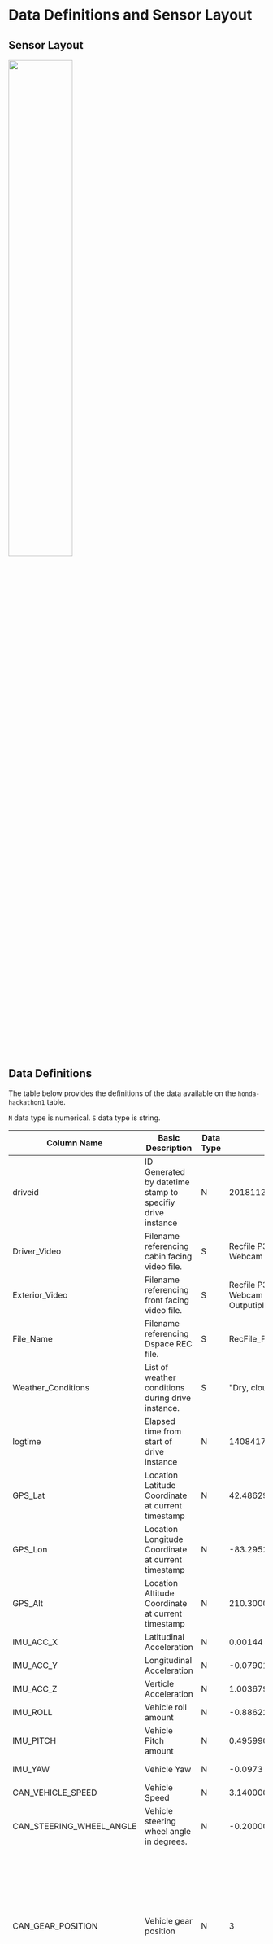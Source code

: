 # Data Definitions and Sensor Layout

## Sensor Layout

<img src="./references/SensorLayout.png" height=50% width=50% />

## Data Definitions

The table below provides the definitions of the data available on the `honda-hackathon1` table.

`N` data type is numerical. `S` data type is string.

| Column Name              | Basic Description                                         | Data Type | Example Value                                                              | Unit                | Notes                                                                                                                                                     |
|--------------------------|-----------------------------------------------------------|-----------|----------------------------------------------------------------------------|---------------------|-----------------------------------------------------------------------------------------------------------------------------------------------------------|
| driveid                  | ID Generated by datetime stamp to specifiy drive instance | N         | 20181127151525                                                             | n/a                 | One drive ID for many rows                                                                                                                                |
| Driver_Video             | Filename referencing cabin facing video file.             | S         | Recfile P3 Edge 20181127 151525 Webcam Driver Outputiplimage.m4v           | n/a                 | File available on S3 bucket                                                                                                                               |
| Exterior_Video           | Filename referencing front facing video file.             | S         | Recfile P3 Edge 20181127 151525 Webcam Logitech Forward Outputiplimage.m4v | n/a                 | File available on S3 bucket                                                                                                                               |
| File_Name                | Filename referencing Dspace REC file.                     | S         | RecFile_P3_Edge_20181127_151525.rec                                        | n/a                 | File available on S3 bucket                                                                                                                               |
| Weather_Conditions       | List of weather conditions during drive instance.         | S         | \"Dry, cloudy, light traffic\"                                             | n/a                 |                                                                                                                                                           |
| logtime                  | Elapsed time from start of drive instance                 | N         | 1408417                                                                    | Microseconds        |                                                                                                                                                           |
| GPS_Lat                  | Location Latitude Coordinate at current timestamp         | N         | 42.48629379                                                                | Degrees             |                                                                                                                                                           |
| GPS_Lon                  | Location Longitude Coordinate at current timestamp        | N         | -83.29524994                                                               | Degrees             |                                                                                                                                                           |
| GPS_Alt                  | Location Altitude Coordinate at current timestamp         | N         | 210.3000031                                                                | Meters              | 0 is sea level                                                                                                                                            |
| IMU_ACC_X                | Latitudinal Acceleration                                  | N         | 0.00144                                                                    | g                   |                                                                                                                                                           |
| IMU_ACC_Y                | Longitudinal Acceleration                                 | N         | -0.079010002                                                               | g                   |                                                                                                                                                           |
| IMU_ACC_Z                | Verticle Acceleration                                     | N         | 1.003679991                                                                | g                   |                                                                                                                                                           |
| IMU_ROLL                 | Vehicle roll amount                                       | N         | -0.886229992                                                               | Degrees per second  |                                                                                                                                                           |
| IMU_PITCH                | Vehicle Pitch amount                                      | N         | 0.495990008                                                                | Degrees per second  |                                                                                                                                                           |
| IMU_YAW                  | Vehicle Yaw                                               | N         | -0.0973                                                                    | Degrees per second  |                                                                                                                                                           |
| CAN_VEHICLE_SPEED        | Vehicle Speed                                             | N         | 3.140000105                                                                | Kilometers per hour | Range: 0 to 655.35                                                                                                                                        |
| CAN_STEERING_WHEEL_ANGLE | Vehicle steering wheel angle in degrees.                  | N         | -0.200000003                                                               | Degrees             | Range: -1600 to 1676.7                                                                                                                                    |
| CAN_GEAR_POSITION        | Vehicle gear position                                     | N         | 3                                                                          | n/a                 | byte 1 upper nibble (raw data) <br>0x0y -- Park -- 0b000 <br>0x2y -- Reverse  -- 0b001 <br>0x4y -- Neutral  -- 0b010 <br>0x6y -- Drive  -- 0b011 <br>0x8y -- Sports  -- 0b100 |
| CAN_TURN_SIGNAL_LEFT     | Left turn signal of vehicle                               | N         | 0                                                                          | n/a                 | xx00: off <br>xx01: left turn signal on <br>xx02: right turn signal on                                                                                    |
| CAN_TURN_SIGNAL_RIGHT    | Right turn signal of vehicle                              | N         | 0                                                                          | n/a                 | xx00: off <br>xx01: left turn signal on <br>xx02: right turn signal on                                                                                    |
| LRR_RANGE_0              | Range to object 0                                         | N         | 15.19999981                                                                | Meters              | Radar tracking up to 64 objects simultaneously.                                                                                                           |
| LRR_RANGE_1              | Range to object 1                                         | N         | 0                                                                          | Meters              | Radar tracking up to 64 objects simultaneously.                                                                                                           |
| LRR_RANGE_2              | Range to object 2                                         | N         | 56.79999924                                                                | Meters              | Radar tracking up to 64 objects simultaneously.                                                                                                           |
| LRR_RANGE_3              | Range to object 3                                         | N         | 0                                                                          | Meters              | Radar tracking up to 64 objects simultaneously.                                                                                                           |
| LRR_RANGE_4              | Range to object 4                                         | N         | 0                                                                          | Meters              | Radar tracking up to 64 objects simultaneously.                                                                                                           |
| LRR_RANGE_5              | Range to object 5                                         | N         | 0                                                                          | Meters              | Radar tracking up to 64 objects simultaneously.                                                                                                           |
| LRR_RANGE_6              | Range to object 6                                         | N         | 0                                                                          | Meters              | Radar tracking up to 64 objects simultaneously.                                                                                                           |
| LRR_RANGE_7              | Range to object 7                                         | N         | 0                                                                          | Meters              | Radar tracking up to 64 objects simultaneously.                                                                                                           |
| LRR_RANGE_8              | Range to object 8                                         | N         | 0                                                                          | Meters              | Radar tracking up to 64 objects simultaneously.                                                                                                           |
| LRR_RANGE_9              | Range to object 9                                         | N         | 0                                                                          | Meters              | Radar tracking up to 64 objects simultaneously.                                                                                                           |
| LRR_RANGE_10             | Range to object 10                                        | N         | 0                                                                          | Meters              | Radar tracking up to 64 objects simultaneously.                                                                                                           |
| LRR_RANGE_11             | Range to object 11                                        | N         | 0                                                                          | Meters              | Radar tracking up to 64 objects simultaneously.                                                                                                           |
| LRR_RANGE_12             | Range to object 12                                        | N         | 0                                                                          | Meters              | Radar tracking up to 64 objects simultaneously.                                                                                                           |
| LRR_RANGE_13             | Range to object 13                                        | N         | 0                                                                          | Meters              | Radar tracking up to 64 objects simultaneously.                                                                                                           |
| LRR_RANGE_14             | Range to object 14                                        | N         | 85.90000153                                                                | Meters              | Radar tracking up to 64 objects simultaneously.                                                                                                           |
| LRR_RANGE_15             | Range to object 15                                        | N         | 0                                                                          | Meters              | Radar tracking up to 64 objects simultaneously.                                                                                                           |
| LRR_RANGE_16             | Range to object 16                                        | N         | 0                                                                          | Meters              | Radar tracking up to 64 objects simultaneously.                                                                                                           |
| LRR_RANGE_17             | Range to object 17                                        | N         | 0                                                                          | Meters              | Radar tracking up to 64 objects simultaneously.                                                                                                           |
| LRR_RANGE_18             | Range to object 18                                        | N         | 0                                                                          | Meters              | Radar tracking up to 64 objects simultaneously.                                                                                                           |
| LRR_RANGE_19             | Range to object 19                                        | N         | 0                                                                          | Meters              | Radar tracking up to 64 objects simultaneously.                                                                                                           |
| LRR_RANGE_20             | Range to object 20                                        | N         | 0                                                                          | Meters              | Radar tracking up to 64 objects simultaneously.                                                                                                           |
| LRR_RANGE_21             | Range to object 21                                        | N         | 0                                                                          | Meters              | Radar tracking up to 64 objects simultaneously.                                                                                                           |
| LRR_RANGE_22             | Range to object 22                                        | N         | 0                                                                          | Meters              | Radar tracking up to 64 objects simultaneously.                                                                                                           |
| LRR_RANGE_23             | Range to object 23                                        | N         | 0                                                                          | Meters              | Radar tracking up to 64 objects simultaneously.                                                                                                           |
| LRR_RANGE_24             | Range to object 24                                        | N         | 0                                                                          | Meters              | Radar tracking up to 64 objects simultaneously.                                                                                                           |
| LRR_RANGE_25             | Range to object 25                                        | N         | 0                                                                          | Meters              | Radar tracking up to 64 objects simultaneously.                                                                                                           |
| LRR_RANGE_26             | Range to object 26                                        | N         | 0                                                                          | Meters              | Radar tracking up to 64 objects simultaneously.                                                                                                           |
| LRR_RANGE_27             | Range to object 27                                        | N         | 0                                                                          | Meters              | Radar tracking up to 64 objects simultaneously.                                                                                                           |
| LRR_RANGE_28             | Range to object 28                                        | N         | 0                                                                          | Meters              | Radar tracking up to 64 objects simultaneously.                                                                                                           |
| LRR_RANGE_29             | Range to object 29                                        | N         | 0                                                                          | Meters              | Radar tracking up to 64 objects simultaneously.                                                                                                           |
| LRR_RANGE_30             | Range to object 30                                        | N         | 0                                                                          | Meters              | Radar tracking up to 64 objects simultaneously.                                                                                                           |
| LRR_RANGE_31             | Range to object 31                                        | N         | 0                                                                          | Meters              | Radar tracking up to 64 objects simultaneously.                                                                                                           |
| LRR_RANGE_32             | Range to object 32                                        | N         | 0                                                                          | Meters              | Radar tracking up to 64 objects simultaneously.                                                                                                           |
| LRR_RANGE_33             | Range to object 33                                        | N         | 0                                                                          | Meters              | Radar tracking up to 64 objects simultaneously.                                                                                                           |
| LRR_RANGE_34             | Range to object 34                                        | N         | 0                                                                          | Meters              | Radar tracking up to 64 objects simultaneously.                                                                                                           |
| LRR_RANGE_35             | Range to object 35                                        | N         | 0                                                                          | Meters              | Radar tracking up to 64 objects simultaneously.                                                                                                           |
| LRR_RANGE_36             | Range to object 36                                        | N         | 0                                                                          | Meters              | Radar tracking up to 64 objects simultaneously.                                                                                                           |
| LRR_RANGE_37             | Range to object 37                                        | N         | 0                                                                          | Meters              | Radar tracking up to 64 objects simultaneously.                                                                                                           |
| LRR_RANGE_38             | Range to object 38                                        | N         | 0                                                                          | Meters              | Radar tracking up to 64 objects simultaneously.                                                                                                           |
| LRR_RANGE_39             | Range to object 39                                        | N         | 0                                                                          | Meters              | Radar tracking up to 64 objects simultaneously.                                                                                                           |
| LRR_RANGE_40             | Range to object 40                                        | N         | 0                                                                          | Meters              | Radar tracking up to 64 objects simultaneously.                                                                                                           |
| LRR_RANGE_41             | Range to object 41                                        | N         | 0                                                                          | Meters              | Radar tracking up to 64 objects simultaneously.                                                                                                           |
| LRR_RANGE_42             | Range to object 42                                        | N         | 0                                                                          | Meters              | Radar tracking up to 64 objects simultaneously.                                                                                                           |
| LRR_RANGE_43             | Range to object 43                                        | N         | 0                                                                          | Meters              | Radar tracking up to 64 objects simultaneously.                                                                                                           |
| LRR_RANGE_44             | Range to object 44                                        | N         | 0                                                                          | Meters              | Radar tracking up to 64 objects simultaneously.                                                                                                           |
| LRR_RANGE_45             | Range to object 45                                        | N         | 0                                                                          | Meters              | Radar tracking up to 64 objects simultaneously.                                                                                                           |
| LRR_RANGE_46             | Range to object 46                                        | N         | 0                                                                          | Meters              | Radar tracking up to 64 objects simultaneously.                                                                                                           |
| LRR_RANGE_47             | Range to object 47                                        | N         | 0                                                                          | Meters              | Radar tracking up to 64 objects simultaneously.                                                                                                           |
| LRR_RANGE_48             | Range to object 48                                        | N         | 0                                                                          | Meters              | Radar tracking up to 64 objects simultaneously.                                                                                                           |
| LRR_RANGE_49             | Range to object 49                                        | N         | 15.30000019                                                                | Meters              | Radar tracking up to 64 objects simultaneously.                                                                                                           |
| LRR_RANGE_50             | Range to object 50                                        | N         | 0                                                                          | Meters              | Radar tracking up to 64 objects simultaneously.                                                                                                           |
| LRR_RANGE_51             | Range to object 51                                        | N         | 0                                                                          | Meters              | Radar tracking up to 64 objects simultaneously.                                                                                                           |
| LRR_RANGE_52             | Range to object 52                                        | N         | 0                                                                          | Meters              | Radar tracking up to 64 objects simultaneously.                                                                                                           |
| LRR_RANGE_53             | Range to object 53                                        | N         | 0                                                                          | Meters              | Radar tracking up to 64 objects simultaneously.                                                                                                           |
| LRR_RANGE_54             | Range to object 54                                        | N         | 0                                                                          | Meters              | Radar tracking up to 64 objects simultaneously.                                                                                                           |
| LRR_RANGE_55             | Range to object 55                                        | N         | 0                                                                          | Meters              | Radar tracking up to 64 objects simultaneously.                                                                                                           |
| LRR_RANGE_56             | Range to object 56                                        | N         | 0                                                                          | Meters              | Radar tracking up to 64 objects simultaneously.                                                                                                           |
| LRR_RANGE_57             | Range to object 57                                        | N         | 0                                                                          | Meters              | Radar tracking up to 64 objects simultaneously.                                                                                                           |
| LRR_RANGE_58             | Range to object 58                                        | N         | 0                                                                          | Meters              | Radar tracking up to 64 objects simultaneously.                                                                                                           |
| LRR_RANGE_59             | Range to object 59                                        | N         | 0                                                                          | Meters              | Radar tracking up to 64 objects simultaneously.                                                                                                           |
| LRR_RANGE_60             | Range to object 60                                        | N         | 0                                                                          | Meters              | Radar tracking up to 64 objects simultaneously.                                                                                                           |
| LRR_RANGE_61             | Range to object 61                                        | N         | 0                                                                          | Meters              | Radar tracking up to 64 objects simultaneously.                                                                                                           |
| LRR_RANGE_62             | Range to object 62                                        | N         | 0                                                                          | Meters              | Radar tracking up to 64 objects simultaneously.                                                                                                           |
| LRR_RANGE_63             | Range to object 63                                        | N         | 15.30000019                                                                | Meters              | Radar tracking up to 64 objects simultaneously.                                                                                                           |
| LRR_ANGLE_0              | Angle to object 0                                         | N         | 0                                                                          | Radians             | Radar tracking up to 64 objects simultaneously.                                                                                                           |
| LRR_ANGLE_1              | Angle to object 1                                         | N         | 0                                                                          | Radians             | Radar tracking up to 64 objects simultaneously.                                                                                                           |
| LRR_ANGLE_2              | Angle to object 2                                         | N         | 0                                                                          | Radians             | Radar tracking up to 64 objects simultaneously.                                                                                                           |
| LRR_ANGLE_3              | Angle to object 3                                         | N         | 2.299999952                                                                | Radians             | Radar tracking up to 64 objects simultaneously.                                                                                                           |
| LRR_ANGLE_4              | Angle to object 4                                         | N         | 0                                                                          | Radians             | Radar tracking up to 64 objects simultaneously.                                                                                                           |
| LRR_ANGLE_5              | Angle to object 5                                         | N         | 0                                                                          | Radians             | Radar tracking up to 64 objects simultaneously.                                                                                                           |
| LRR_ANGLE_6              | Angle to object 6                                         | N         | 0                                                                          | Radians             | Radar tracking up to 64 objects simultaneously.                                                                                                           |
| LRR_ANGLE_7              | Angle to object 7                                         | N         | 0                                                                          | Radians             | Radar tracking up to 64 objects simultaneously.                                                                                                           |
| LRR_ANGLE_8              | Angle to object 8                                         | N         | 0                                                                          | Radians             | Radar tracking up to 64 objects simultaneously.                                                                                                           |
| LRR_ANGLE_9              | Angle to object 9                                         | N         | 0                                                                          | Radians             | Radar tracking up to 64 objects simultaneously.                                                                                                           |
| LRR_ANGLE_10             | Angle to object 10                                        | N         | 10.80000019                                                                | Radians             | Radar tracking up to 64 objects simultaneously.                                                                                                           |
| LRR_ANGLE_11             | Angle to object 11                                        | N         | 0                                                                          | Radians             | Radar tracking up to 64 objects simultaneously.                                                                                                           |
| LRR_ANGLE_12             | Angle to object 12                                        | N         | 0                                                                          | Radians             | Radar tracking up to 64 objects simultaneously.                                                                                                           |
| LRR_ANGLE_13             | Angle to object 13                                        | N         | 0                                                                          | Radians             | Radar tracking up to 64 objects simultaneously.                                                                                                           |
| LRR_ANGLE_14             | Angle to object 14                                        | N         | 0                                                                          | Radians             | Radar tracking up to 64 objects simultaneously.                                                                                                           |
| LRR_ANGLE_15             | Angle to object 15                                        | N         | 0                                                                          | Radians             | Radar tracking up to 64 objects simultaneously.                                                                                                           |
| LRR_ANGLE_16             | Angle to object 16                                        | N         | 0                                                                          | Radians             | Radar tracking up to 64 objects simultaneously.                                                                                                           |
| LRR_ANGLE_17             | Angle to object 17                                        | N         | 0                                                                          | Radians             | Radar tracking up to 64 objects simultaneously.                                                                                                           |
| LRR_ANGLE_18             | Angle to object 18                                        | N         | 6.300000191                                                                | Radians             | Radar tracking up to 64 objects simultaneously.                                                                                                           |
| LRR_ANGLE_19             | Angle to object 19                                        | N         | 0                                                                          | Radians             | Radar tracking up to 64 objects simultaneously.                                                                                                           |
| LRR_ANGLE_20             | Angle to object 20                                        | N         | 0                                                                          | Radians             | Radar tracking up to 64 objects simultaneously.                                                                                                           |
| LRR_ANGLE_21             | Angle to object 21                                        | N         | 0                                                                          | Radians             | Radar tracking up to 64 objects simultaneously.                                                                                                           |
| LRR_ANGLE_22             | Angle to object 22                                        | N         | 0                                                                          | Radians             | Radar tracking up to 64 objects simultaneously.                                                                                                           |
| LRR_ANGLE_23             | Angle to object 23                                        | N         | 0                                                                          | Radians             | Radar tracking up to 64 objects simultaneously.                                                                                                           |
| LRR_ANGLE_24             | Angle to object 24                                        | N         | 0                                                                          | Radians             | Radar tracking up to 64 objects simultaneously.                                                                                                           |
| LRR_ANGLE_25             | Angle to object 25                                        | N         | 0                                                                          | Radians             | Radar tracking up to 64 objects simultaneously.                                                                                                           |
| LRR_ANGLE_26             | Angle to object 26                                        | N         | 0                                                                          | Radians             | Radar tracking up to 64 objects simultaneously.                                                                                                           |
| LRR_ANGLE_27             | Angle to object 27                                        | N         | 0                                                                          | Radians             | Radar tracking up to 64 objects simultaneously.                                                                                                           |
| LRR_ANGLE_28             | Angle to object 28                                        | N         | 0                                                                          | Radians             | Radar tracking up to 64 objects simultaneously.                                                                                                           |
| LRR_ANGLE_29             | Angle to object 29                                        | N         | 0                                                                          | Radians             | Radar tracking up to 64 objects simultaneously.                                                                                                           |
| LRR_ANGLE_30             | Angle to object 30                                        | N         | 0                                                                          | Radians             | Radar tracking up to 64 objects simultaneously.                                                                                                           |
| LRR_ANGLE_31             | Angle to object 31                                        | N         | 0                                                                          | Radians             | Radar tracking up to 64 objects simultaneously.                                                                                                           |
| LRR_ANGLE_32             | Angle to object 32                                        | N         | 0                                                                          | Radians             | Radar tracking up to 64 objects simultaneously.                                                                                                           |
| LRR_ANGLE_33             | Angle to object 33                                        | N         | 0                                                                          | Radians             | Radar tracking up to 64 objects simultaneously.                                                                                                           |
| LRR_ANGLE_34             | Angle to object 34                                        | N         | 0                                                                          | Radians             | Radar tracking up to 64 objects simultaneously.                                                                                                           |
| LRR_ANGLE_35             | Angle to object 35                                        | N         | 14.30000019                                                                | Radians             | Radar tracking up to 64 objects simultaneously.                                                                                                           |
| LRR_ANGLE_36             | Angle to object 36                                        | N         | 0                                                                          | Radians             | Radar tracking up to 64 objects simultaneously.                                                                                                           |
| LRR_ANGLE_37             | Angle to object 37                                        | N         | 0                                                                          | Radians             | Radar tracking up to 64 objects simultaneously.                                                                                                           |
| LRR_ANGLE_38             | Angle to object 38                                        | N         | 0                                                                          | Radians             | Radar tracking up to 64 objects simultaneously.                                                                                                           |
| LRR_ANGLE_39             | Angle to object 39                                        | N         | 0                                                                          | Radians             | Radar tracking up to 64 objects simultaneously.                                                                                                           |
| LRR_ANGLE_40             | Angle to object 40                                        | N         | 0                                                                          | Radians             | Radar tracking up to 64 objects simultaneously.                                                                                                           |
| LRR_ANGLE_41             | Angle to object 41                                        | N         | 0                                                                          | Radians             | Radar tracking up to 64 objects simultaneously.                                                                                                           |
| LRR_ANGLE_42             | Angle to object 42                                        | N         | 0                                                                          | Radians             | Radar tracking up to 64 objects simultaneously.                                                                                                           |
| LRR_ANGLE_43             | Angle to object 43                                        | N         | 0                                                                          | Radians             | Radar tracking up to 64 objects simultaneously.                                                                                                           |
| LRR_ANGLE_44             | Angle to object 44                                        | N         | 0                                                                          | Radians             | Radar tracking up to 64 objects simultaneously.                                                                                                           |
| LRR_ANGLE_45             | Angle to object 45                                        | N         | 0                                                                          | Radians             | Radar tracking up to 64 objects simultaneously.                                                                                                           |
| LRR_ANGLE_46             | Angle to object 46                                        | N         | -5.599999905                                                               | Radians             | Radar tracking up to 64 objects simultaneously.                                                                                                           |
| LRR_ANGLE_47             | Angle to object 47                                        | N         | 0                                                                          | Radians             | Radar tracking up to 64 objects simultaneously.                                                                                                           |
| LRR_ANGLE_48             | Angle to object 48                                        | N         | 0                                                                          | Radians             | Radar tracking up to 64 objects simultaneously.                                                                                                           |
| LRR_ANGLE_49             | Angle to object 49                                        | N         | 0                                                                          | Radians             | Radar tracking up to 64 objects simultaneously.                                                                                                           |
| LRR_ANGLE_50             | Angle to object 50                                        | N         | 0                                                                          | Radians             | Radar tracking up to 64 objects simultaneously.                                                                                                           |
| LRR_ANGLE_51             | Angle to object 51                                        | N         | 0                                                                          | Radians             | Radar tracking up to 64 objects simultaneously.                                                                                                           |
| LRR_ANGLE_52             | Angle to object 52                                        | N         | 0                                                                          | Radians             | Radar tracking up to 64 objects simultaneously.                                                                                                           |
| LRR_ANGLE_53             | Angle to object 53                                        | N         | 0                                                                          | Radians             | Radar tracking up to 64 objects simultaneously.                                                                                                           |
| LRR_ANGLE_54             | Angle to object 54                                        | N         | 0                                                                          | Radians             | Radar tracking up to 64 objects simultaneously.                                                                                                           |
| LRR_ANGLE_55             | Angle to object 55                                        | N         | 4.800000191                                                                | Radians             | Radar tracking up to 64 objects simultaneously.                                                                                                           |
| LRR_ANGLE_56             | Angle to object 56                                        | N         | 0                                                                          | Radians             | Radar tracking up to 64 objects simultaneously.                                                                                                           |
| LRR_ANGLE_57             | Angle to object 57                                        | N         | 0                                                                          | Radians             | Radar tracking up to 64 objects simultaneously.                                                                                                           |
| LRR_ANGLE_58             | Angle to object 58                                        | N         | 0                                                                          | Radians             | Radar tracking up to 64 objects simultaneously.                                                                                                           |
| LRR_ANGLE_59             | Angle to object 59                                        | N         | 0                                                                          | Radians             | Radar tracking up to 64 objects simultaneously.                                                                                                           |
| LRR_ANGLE_60             | Angle to object 60                                        | N         | 0                                                                          | Radians             | Radar tracking up to 64 objects simultaneously.                                                                                                           |
| LRR_ANGLE_61             | Angle to object 61                                        | N         | 0                                                                          | Radians             | Radar tracking up to 64 objects simultaneously.                                                                                                           |
| LRR_ANGLE_62             | Angle to object 62                                        | N         | 0                                                                          | Radians             | Radar tracking up to 64 objects simultaneously.                                                                                                           |
| LRR_ANGLE_63             | Angle to object 63                                        | N         | 3.099999905                                                                | Radians             | Radar tracking up to 64 objects simultaneously.                                                                                                           |
| LEDDAR_LEFT_0            | Distance to object within segment 0                       | N         | 816                                                                        | Centimeters         | Leddar brand solid state LiDAR sensor.                                                                                                                    |
| LEDDAR_LEFT_1            | Distance to object within segment 1                       | N         | 2113                                                                       | Centimeters         | Leddar brand solid state LiDAR sensor.                                                                                                                    |
| LEDDAR_LEFT_2            | Distance to object within segment 2                       | N         | 805                                                                        | Centimeters         | Leddar brand solid state LiDAR sensor.                                                                                                                    |
| LEDDAR_LEFT_3            | Distance to object within segment 3                       | N         | 2305                                                                       | Centimeters         | Leddar brand solid state LiDAR sensor.                                                                                                                    |
| LEDDAR_LEFT_4            | Distance to object within segment 4                       | N         | 840                                                                        | Centimeters         | Leddar brand solid state LiDAR sensor.                                                                                                                    |
| LEDDAR_LEFT_5            | Distance to object within segment 5                       | N         | 2561                                                                       | Centimeters         | Leddar brand solid state LiDAR sensor.                                                                                                                    |
| LEDDAR_LEFT_6            | Distance to object within segment 6                       | N         | 868                                                                        | Centimeters         | Leddar brand solid state LiDAR sensor.                                                                                                                    |
| LEDDAR_LEFT_7            | Distance to object within segment 7                       | N         | 2881                                                                       | Centimeters         | Leddar brand solid state LiDAR sensor.                                                                                                                    |
| LEDDAR_LEFT_8            | Distance to object within segment 8                       | N         | 894                                                                        | Centimeters         | Leddar brand solid state LiDAR sensor.                                                                                                                    |
| LEDDAR_LEFT_9            | Distance to object within segment 9                       | N         | 3137                                                                       | Centimeters         | Leddar brand solid state LiDAR sensor.                                                                                                                    |
| LEDDAR_LEFT_10           | Distance to object within segment 10                      | N         | 909                                                                        | Centimeters         | Leddar brand solid state LiDAR sensor.                                                                                                                    |
| LEDDAR_LEFT_11           | Distance to object within segment 11                      | N         | 3393                                                                       | Centimeters         | Leddar brand solid state LiDAR sensor.                                                                                                                    |
| LEDDAR_LEFT_12           | Distance to object within segment 12                      | N         | 904                                                                        | Centimeters         | Leddar brand solid state LiDAR sensor.                                                                                                                    |
| LEDDAR_LEFT_13           | Distance to object within segment 13                      | N         | 3649                                                                       | Centimeters         | Leddar brand solid state LiDAR sensor.                                                                                                                    |
| LEDDAR_LEFT_14           | Distance to object within segment 14                      | N         | 957                                                                        | Centimeters         | Leddar brand solid state LiDAR sensor.                                                                                                                    |
| LEDDAR_LEFT_15           | Distance to object within segment 15                      | N         | 3905                                                                       | Centimeters         | Leddar brand solid state LiDAR sensor.                                                                                                                    |
| LEDDAR_RIGHT_0           | Distance to object within segment 0                       | N         | 808                                                                        | Centimeters         | Leddar brand solid state LiDAR sensor.                                                                                                                    |
| LEDDAR_RIGHT_1           | Distance to object within segment 1                       | N         | 1                                                                          | Centimeters         | Leddar brand solid state LiDAR sensor.                                                                                                                    |
| LEDDAR_RIGHT_2           | Distance to object within segment 2                       | N         | 828                                                                        | Centimeters         | Leddar brand solid state LiDAR sensor.                                                                                                                    |
| LEDDAR_RIGHT_3           | Distance to object within segment 3                       | N         | 257                                                                        | Centimeters         | Leddar brand solid state LiDAR sensor.                                                                                                                    |
| LEDDAR_RIGHT_4           | Distance to object within segment 4                       | N         | 850                                                                        | Centimeters         | Leddar brand solid state LiDAR sensor.                                                                                                                    |
| LEDDAR_RIGHT_5           | Distance to object within segment 5                       | N         | 513                                                                        | Centimeters         | Leddar brand solid state LiDAR sensor.                                                                                                                    |
| LEDDAR_RIGHT_6           | Distance to object within segment 6                       | N         | 873                                                                        | Centimeters         | Leddar brand solid state LiDAR sensor.                                                                                                                    |
| LEDDAR_RIGHT_7           | Distance to object within segment 7                       | N         | 769                                                                        | Centimeters         | Leddar brand solid state LiDAR sensor.                                                                                                                    |
| LEDDAR_RIGHT_8           | Distance to object within segment 8                       | N         | 891                                                                        | Centimeters         | Leddar brand solid state LiDAR sensor.                                                                                                                    |
| LEDDAR_RIGHT_9           | Distance to object within segment 9                       | N         | 1025                                                                       | Centimeters         | Leddar brand solid state LiDAR sensor.                                                                                                                    |
| LEDDAR_RIGHT_10          | Distance to object within segment 10                      | N         | 875                                                                        | Centimeters         | Leddar brand solid state LiDAR sensor.                                                                                                                    |
| LEDDAR_RIGHT_11          | Distance to object within segment 11                      | N         | 1281                                                                       | Centimeters         | Leddar brand solid state LiDAR sensor.                                                                                                                    |
| LEDDAR_RIGHT_12          | Distance to object within segment 12                      | N         | 804                                                                        | Centimeters         | Leddar brand solid state LiDAR sensor.                                                                                                                    |
| LEDDAR_RIGHT_13          | Distance to object within segment 13                      | N         | 1537                                                                       | Centimeters         | Leddar brand solid state LiDAR sensor.                                                                                                                    |
| LEDDAR_RIGHT_14          | Distance to object within segment 14                      | N         | 850                                                                        | Centimeters         | Leddar brand solid state LiDAR sensor.                                                                                                                    |
| LEDDAR_RIGHT_15          | Distance to object within segment 15                      | N         | 1793                                                                       | Centimeters         | Leddar brand solid state LiDAR sensor.                                                                                                                    |
| T_TIRE_FR                | Front right tire temperature                              | N         | tbd                                                                        | Celsius             |                                                                                                                                                           |
| T_TIRE_FL                | Front left tire temperature                               | N         | tbd                                                                        | Celsius             |                                                                                                                                                           |
| T_TIRE_RR                | Rear right tire temperature                               | N         | tbd                                                                        | Celsius             |                                                                                                                                                           |
| T_TIRE_RL                | Rear left tire temperature                                | N         | tbd                                                                        | Celsius             |                                                                                                                                                           |
| P_TIRE_REL_FR            | Front right tire pressure                                 | N         | tbd                                                                        | Kilopascals         |                                                                                                                                                           |
| P_TIRE_REL_FL            | Front left tire pressure                                  | N         | tbd                                                                        | Kilopascals         |                                                                                                                                                           |
| P_TIRE_REL_RR            | Rear right tire pressure                                  | N         | tbd                                                                        | Kilopascals         |                                                                                                                                                           |
| P_TIRE_REL_RL            | Rear left tire pressure                                   | N         | tbd                                                                        | Kilopascals         |                                                                                                                                                           |
| LOAD_TIRE_AV_FR          | Load of front right tire                                  | N         | tbd                                                                        | Kilograms           |                                                                                                                                                           |
| LOAD_TIRE_AV_FL          | Load of front left tire                                   | N         | tbd                                                                        | Kilograms           |                                                                                                                                                           |
| LOAD_TIRE_AV_RR          | Load of rear right tire                                   | N         | tbd                                                                        | Kilograms           |                                                                                                                                                           |
| LOAD_TIRE_AV_RL          | Load of rear left tire                                    | N         | tbd                                                                        | Kilograms           |                                                                                                                                                           |
| LOAD_FRONT_AXLE          | Front axle load                                           | N         | tbd                                                                        | Kilograms           |                                                                                                                                                           |
| LOAD_REAR_AXLE           | Rear axle load                                            | N         | tbd                                                                        | Kilograms           |                                                                                                                                                           |
| LOAD_VEHICLE             | Load of the vehicle                                       | N         | tbd                                                                        | Kilograms           |                                                                                                                                                           |
